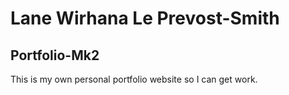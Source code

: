 # Lane Wirhana Le Prevost-Smith

## Portfolio-Mk2

This is my own personal portfolio website so I can get work.
